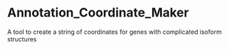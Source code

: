 # Annotation_Coordinate_Maker
A tool to create a string of coordinates for genes with complicated isoform structures
